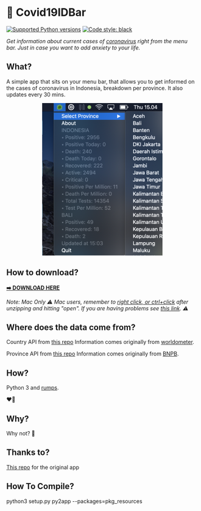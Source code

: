 # 🦠 Covid19IDBar
[![Supported Python versions](https://img.shields.io/badge/python-3.7-blue)]() [![Code style: black](https://img.shields.io/badge/code%20style-black-000000.svg)](https://github.com/python/black) 


*Get information about current cases of [coronavirus](https://en.wikipedia.org/wiki/2019%E2%80%9320_coronavirus_pandemic) right from the menu bar. Just in case you want to add anxiety to your life.*


## What?

A simple app that sits on your menu bar, that allows you to get informed on the cases of coronavirus in Indonesia, breakdown per province. It also updates every 30 mins. 

<p align="center">
  <img  height="400" src="images/screenshot.png">
</p>

## How to download?

**[➡️ DOWNLOAD HERE](https://github.com/energetictree/covid19idbar/releases/latest/download/Covid19IDBar.zip)**

*Note: Mac Only*
*⚠️ Mac users, remember to [right click, or ctrl+click](https://support.apple.com/en-us/HT207700) after unzipping and hitting "open". If you are having problems see [this link](https://support.apple.com/en-us/HT202491). ⚠️*

## Where does the data come from? 

Country API from [this repo](https://github.com/javieraviles/covidAPI) 
Information comes originally from [worldometer](https://www.worldometers.info/coronavirus/). 

Province API from [this repo](https://github.com/javieraviles/covidAPI) 
Information comes originally from [BNPB](https://bnpb-inacovid19.hub.arcgis.com/datasets/covid19-indonesia-per-provinsi/data).

## How?
Python 3 and [rumps](https://rumps.readthedocs.io/en/latest/index.html).

❤️🐍

## Why? 

Why not? 🤷

## Thanks to? 

[This repo](https://github.com/duarteocarmo/coronabar/) for the original app

## How To Compile?

python3 setup.py py2app --packages=pkg_resources
